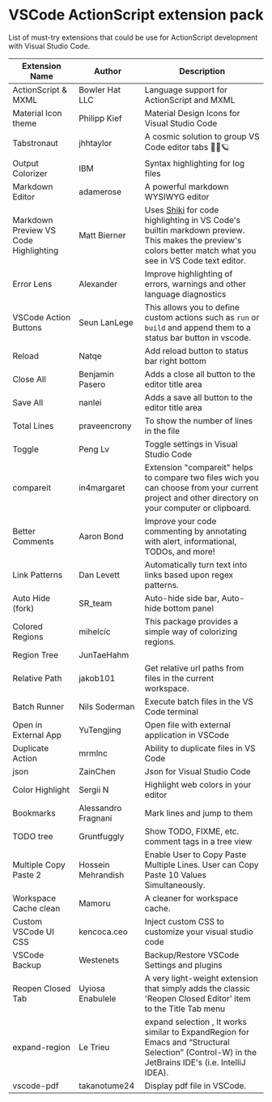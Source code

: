 # VSCode ActionScript extension pack

List of must-try extensions that could be use for ActionScript development with Visual Studio Code.

| Extension Name                        | Author              | Description                                                                                                                                                                                  |
| ------------------------------------- | ------------------- | -------------------------------------------------------------------------------------------------------------------------------------------------------------------------------------------- |
| ActionScript & MXML                   | Bowler Hat LLC      | Language support for ActionScript and MXML                                                                                                                                                   |
| Material Icon theme                   | Philipp Kief        | Material Design Icons for Visual Studio Code                                                                                                                                                 |
| Tabstronaut                           | jhhtaylor           | A cosmic solution to group VS Code editor tabs 👩‍🚀🪐                                                                                                                                          |
| Output Colorizer                      | IBM                 | Syntax highlighting for log files                                                                                                                                                            |
| Markdown Editor                       | adamerose           | A powerful markdown WYSIWYG editor                                                                                                                                                           |
| Markdown Preview VS Code Highlighting | Matt Bierner        | Uses [Shiki](https://github.com/octref/shiki) for code highlighting in VS Code's builtin markdown preview. This makes the preview's colors better match what you see in VS Code text editor. |
| Error Lens                            | Alexander           | Improve highlighting of errors, warnings and other language diagnostics                                                                                                                      |
| VSCode Action Buttons                 | Seun LanLege        | This allows you to define custom actions such as `run` or `build` and append them to a status bar button in vscode.                                                                          |
| Reload                                | Natqe               | Add reload button to status bar right bottom                                                                                                                                                 |
| Close All                             | Benjamin Pasero     | Adds a close all button to the editor title area                                                                                                                                             |
| Save All                              | nanlei              | Adds a save all button to the editor title area                                                                                                                                              |
| Total Lines                           | praveencrony        | To show the number of lines in the file                                                                                                                                                      |
| Toggle                                | Peng Lv             | Toggle settings in Visual Studio Code                                                                                                                                                        |
| compareit                             | in4margaret         | Extension "compareit" helps to compare two files wich you can choose from your current project and other directory on your computer or clipboard.                                            |
| Better Comments                       | Aaron Bond          | Improve your code commenting by annotating with alert, informational, TODOs, and more!                                                                                                       |
| Link Patterns                         | Dan Levett          | Automatically turn text into links based upon regex patterns.                                                                                                                                |
| Auto Hide (fork)                      | SR_team             | Auto-hide side bar, Auto-hide bottom panel                                                                                                                                                   |
| Colored Regions                       | mihelcic            | This package provides a simple way of colorizing regions.                                                                                                                                    |
| Region Tree                           | JunTaeHahm          |                                                                                                                                                                                              |
| Relative Path                         | jakob101            | Get relative url paths from files in the current workspace.                                                                                                                                  |
| Batch Runner                          | Nils Soderman       | Execute batch files in the VS Code terminal                                                                                                                                                  |
| Open in External App                  | YuTengjing          | Open file with external application in VSCode                                                                                                                                                |
| Duplicate Action                      | mrmlnc              | Ability to duplicate files in VS Code                                                                                                                                                        |
| json                                  | ZainChen            | Json for Visual Studio Code                                                                                                                                                                  |
| Color Highlight                       | Sergii N            | Highlight web colors in your editor                                                                                                                                                          |
| Bookmarks                             | Alessandro Fragnani | Mark lines and jump to them                                                                                                                                                                  |
| TODO tree                             | Gruntfuggly         | Show TODO, FIXME, etc. comment tags in a tree view                                                                                                                                           |
| Multiple Copy Paste 2                 | Hossein Mehrandish  | Enable User to Copy Paste Multiple Lines. User can Copy Paste 10 Values Simultaneously.                                                                                                      |
| Workspace Cache clean                 | Mamoru              | A cleaner for workspace cache.                                                                                                                                                               |
| Custom VSCode UI CSS                  | kencoca.ceo         | Inject custom CSS to customize your visual studio code                                                                                                                                       |
| VSCode Backup                         | Westenets           | Backup/Restore VSCode Settings and plugins                                                                                                                                                   |
| Reopen Closed Tab                     | Uyiosa Enabulele    | A very light-weight extension that simply adds the classic 'Reopen Closed Editor' item to the Title Tab menu                                                                                 |
| expand-region                         | Le Trieu            | expand selection , It works similar to ExpandRegion for Emacs and “Structural Selection” (Control-W) in the JetBrains IDE's (i.e. IntelliJ IDEA).                                            |
| vscode-pdf                            | takanotume24        | Display pdf file in VSCode.                                                                                                                                                                  |
